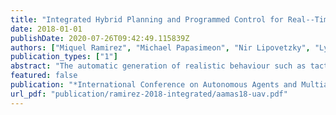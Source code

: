 ```yaml
---
title: "Integrated Hybrid Planning and Programmed Control for Real--Time UAV Maneuvering"
date: 2018-01-01
publishDate: 2020-07-26T09:42:49.115839Z
authors: ["Miquel Ramirez", "Michael Papasimeon", "Nir Lipovetzky", "Lyndon Benke", "Tim Miller", "Adrian R Pearce", "Enrico Scala", "Mohammad Zamani"]
publication_types: ["1"]
abstract: "The automatic generation of realistic behaviour such as tactical intercepts for Unmanned Aerial Vehicles (UAV) in air combat is a challenging problem. State-of-the-art solutions propose hand–crafted algorithms and heuristics whose performance depends heavily on the initial conditions and aerodynamic properties of the UAVs involved. This paper shows how to employ domain–independent planners, embedded into professional multi–agent simulations, to implement two–level Model Predictive Control (MPC) hybrid control systems for simulated UAVs. We compare the performance of controllers using planners with others based on behaviour trees that implement real world tactics. Our results indicate that hybrid planners derive novel and effective tactics from first principles inherent to the dynamical constraints UAVs are subject to."
featured: false
publication: "*International Conference on Autonomous Agents and Multiagent Systems (AAMAS)*"
url_pdf: "publication/ramirez-2018-integrated/aamas18-uav.pdf"
---
```


